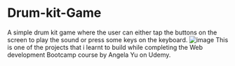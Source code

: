 # Drum-kit-Game
A simple drum kit game where the user can either tap the buttons on the screen to play the sound or press some keys on the keyboard.
![image](https://user-images.githubusercontent.com/67961115/113546739-34867b00-960a-11eb-836f-c1837681ec39.png)
This is one of the projects that i learnt to build while completing the Web development Bootcamp course by Angela Yu on Udemy.
